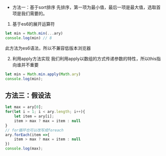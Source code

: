 - 方法一：基于sort排序
先排序，第一项为最小值，最后一项是最大值，选取首项是我们需要的。

1. 基于es6的展开运算符
```js
let min = Math.min(...ary)
console.log(min) // 8
```
此方法为es6语法，所以不兼容低版本浏览器

2. 利用apply方法实现
我们利用apply以数组的方式传递参数的特性，所以this指向谁并不重要
```js
let min = Math.min.apply(Math.ary)
console.log(min);
```


## 方法三：假设法
```js
let max = ary[0];
for(let i = 1; i < ary.length; i++){
    let item = ary[i];
    item > max ? max = item : null
}
// for循环也可以改写成foreach
ary.forEach(item =>{
    item > max ? max = item : null
})
console.log(max);
```